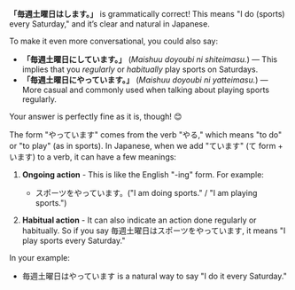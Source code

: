 **「毎週土曜日はします。」** is grammatically correct! This means "I do (sports) every Saturday," and it’s clear and natural in Japanese.

To make it even more conversational, you could also say:
- **「毎週土曜日にしています。」** (*Maishuu doyoubi ni shiteimasu.*) — This implies that you *regularly* or *habitually* play sports on Saturdays.
- **「毎週土曜日にやっています。」** (*Maishuu doyoubi ni yatteimasu.*) — More casual and commonly used when talking about playing sports regularly.

Your answer is perfectly fine as it is, though! 😊

The form "やっています" comes from the verb "やる," which means "to do" or "to play" (as in sports). In Japanese, when we add "ています" (て form + います) to a verb, it can have a few meanings:

1. **Ongoing action** - This is like the English "-ing" form. For example:
   - スポーツをやっています。("I am doing sports." / "I am playing sports.")
   
2. **Habitual action** - It can also indicate an action done regularly or habitually. So if you say 毎週土曜日はスポーツをやっています, it means "I play sports every Saturday."

In your example:
- 毎週土曜日はやっています is a natural way to say "I do it every Saturday."
